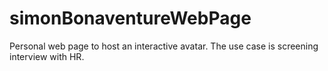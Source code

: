 # simonBonaventureWebPage
Personal web page to host an interactive avatar. The use case is screening interview with HR.

